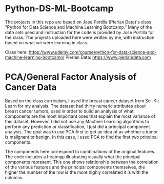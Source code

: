 # Python-DS-ML-Bootcamp
The projects in this repo are based on Jose Portilla (Pierian Data)'s class "Python for Data Science and Machine Learning Bootcamp." Many of the data sets used and instruction for the code is provided by Jose Portilla for the class. The projects uploaded here were written by me, with instruction based on what we were learning in class.

Class here: https://www.udemy.com/course/python-for-data-science-and-machine-learning-bootcamp/ 
Pierian Data: https://www.pieriandata.com

# PCA/General Factor Analysis of Cancer Data

Based on the class curriculum, I used the breast cancer dataset from Sci-Kit Learn for my analysis. The dataset had thirty numeric attributes about breast cancer tumors, used in order to build an analysis of what components are the most important ones that explain the most variance of this dataset. However, I did not use any Machine Learning algorithms to perform any prediction or classification, I just did a principal component analysis. The goal was to use PCA first to get an idea of as whether a tumor is malignant or benign. In this case, I used PCA to find the first two principal components. 

The components here correspond to combinations of the original features. The code includes a heatmap illustrating visually what the principal components represent. This one shows relationship between the correlation of the various features and the principal components themselves, the higher the number of the row is the more highly correlated it is with the columns.






